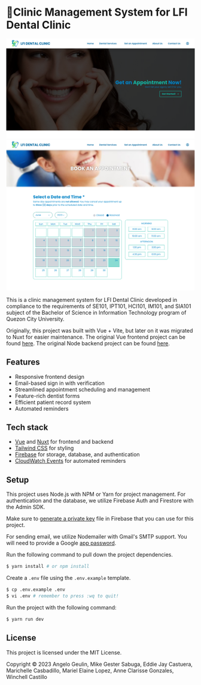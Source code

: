 # 🦷Clinic Management System for LFI Dental Clinic

![Screenshot of the home page](https://raw.githubusercontent.com/arvl130/nuxt-lfi-dental-clinic/master/preview-2.png)
![Screenshot of the appointments scheduling page](https://raw.githubusercontent.com/arvl130/nuxt-lfi-dental-clinic/master/preview-1.png)

This is a clinic management system for LFI Dental Clinic developed in compliance to the requirements of SE101, IPT101, HCI101, IM101, and SIA101 subject of the Bachelor of Science in Information Technology program of Quezon City University.

Originally, this project was built with Vue + Vite, but later on it was migrated to Nuxt for easier maintenance. The original Vue frontend project can be found [here](https://gitlab.com/arvl/vue-lfi-dental-clinic). The original Node backend project can be found [here](https://gitlab.com/arvl/node-lfi-dental-clinic).

## Features

- Responsive frontend design
- Email-based sign in with verification
- Streamlined appointment scheduling and management
- Feature-rich dentist forms
- Efficient patient record system
- Automated reminders

## Tech stack

- [Vue](https://vuejs.org) and [Nuxt](https://nuxt.com) for frontend and backend
- [Tailwind CSS](tailwindcss.com) for styling
- [Firebase](https://firebase.google.com) for storage, database, and authentication
- [CloudWatch Events](https://aws.amazon.com/cloudwatch) for automated reminders

## Setup

This project uses Node.js with NPM or Yarn for project management. For authentication and
the database, we utilize Firebase Auth and Firestore with the Admin SDK.

Make sure to [generate a private key](https://firebase.google.com/docs/admin/setup#initialize-sdk)
file in Firebase that you can use for this project.

For sending email, we utilize Nodemailer with Gmail's SMTP support. You will need to provide
a Google [app password](https://support.google.com/accounts/answer/185833).

Run the following command to pull down the project dependencies.

```sh
$ yarn install # or npm install
```

Create a `.env` file using the `.env.example` template.

```sh
$ cp .env.example .env
$ vi .env # remember to press :wq to quit!
```

Run the project with the following command:

```sh
$ yarn run dev
```

## License

This project is licensed under the MIT License.

Copyright © 2023 Angelo Geulin, Mike Gester Sabuga, Eddie Jay Castuera, Marichelle Casbadillo, Mariel Elaine Lopez, Anne Clarisse Gonzales, Winchell Castillo
